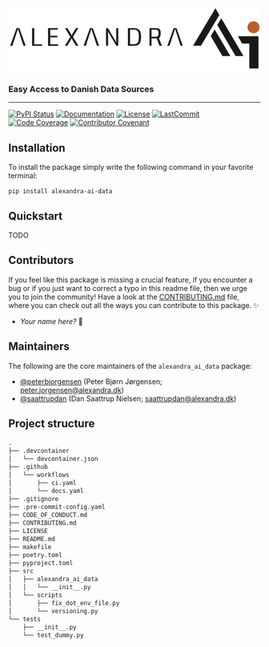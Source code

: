 <div align='center'>
 <img src="https://raw.githubusercontent.com/alexandrainst/AlexandraAI/main/gfx/alexandra-ai-logo-dark.svg">
</div>

### Easy Access to Danish Data Sources

______________________________________________________________________
[![PyPI Status](https://badge.fury.io/py/alexandra_ai_data.svg)](https://pypi.org/project/alexandra_ai_data/)
[![Documentation](https://img.shields.io/badge/docs-passing-green)](https://alexandrainst.github.io/alexandra_ai_data/alexandra_ai_data.html)
[![License](https://img.shields.io/github/license/alexandrainst/alexandra_ai_data)](https://github.com/alexandrainst/alexandra_ai_data/blob/main/LICENSE)
[![LastCommit](https://img.shields.io/github/last-commit/alexandrainst/alexandra_ai_data)](https://github.com/alexandrainst/alexandra_ai_data/commits/main)
[![Code Coverage](https://img.shields.io/badge/Coverage-100%25-brightgreen.svg)](https://github.com/alexandrainst/alexandra_ai_data/tree/main/tests)
[![Contributor Covenant](https://img.shields.io/badge/Contributor%20Covenant-2.0-4baaaa.svg)](https://github.com/alexandrainst/alexandra_ai_data/blob/main/CODE_OF_CONDUCT.md)

## Installation

To install the package simply write the following command in your favorite terminal:

```
pip install alexandra-ai-data
```


## Quickstart

TODO


## Contributors

If you feel like this package is missing a crucial feature, if you encounter a bug or
if you just want to correct a typo in this readme file, then we urge you to join the
community! Have a look at the [CONTRIBUTING.md](./CONTRIBUTING.md) file, where you can
check out all the ways you can contribute to this package. :sparkles:

- _Your name here?_ :tada:

## Maintainers

The following are the core maintainers of the `alexandra_ai_data` package:

- [@peterbjorgensen](https://github.com/peterbjorgensen) (Peter Bjørn Jørgensen; peter.jorgensen@alexandra.dk)
- [@saattrupdan](https://github.com/saattrupdan) (Dan Saattrup Nielsen; saattrupdan@alexandra.dk)

## Project structure

```
.
├── .devcontainer
│   └── devcontainer.json
├── .github
│   └── workflows
│       ├── ci.yaml
│       └── docs.yaml
├── .gitignore
├── .pre-commit-config.yaml
├── CODE_OF_CONDUCT.md
├── CONTRIBUTING.md
├── LICENSE
├── README.md
├── makefile
├── poetry.toml
├── pyproject.toml
├── src
│   ├── alexandra_ai_data
│   │   └── __init__.py
│   └── scripts
│       ├── fix_dot_env_file.py
│       └── versioning.py
└── tests
    ├── __init__.py
    └── test_dummy.py
```
